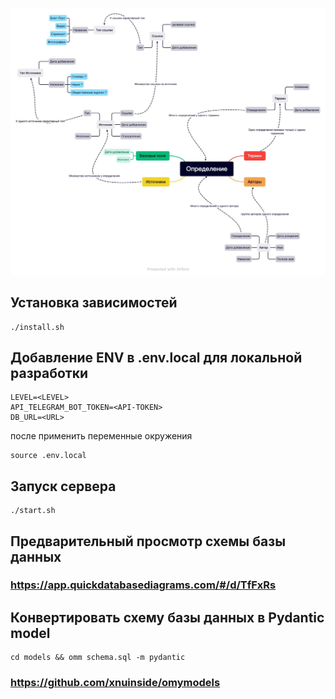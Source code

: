 ![alt text](schema.jpg "Schema")

## Установка зависимостей
``` 
./install.sh 
```

## Добавление ENV в .env.local для локальной разработки

``` 
LEVEL=<LEVEL>
API_TELEGRAM_BOT_TOKEN=<API-TOKEN> 
DB_URL=<URL>
```
после применить переменные окружения
```
source .env.local
```

## Запуск сервера
``` 
./start.sh 
```

## Предварительный просмотр схемы базы данных
### https://app.quickdatabasediagrams.com/#/d/TfFxRs


## Конвертировать схему базы данных в Pydantic model
```
cd models && omm schema.sql -m pydantic
```

### https://github.com/xnuinside/omymodels